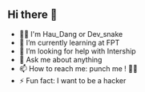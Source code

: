 ## Hi there 👋

- 🤷‍♂️ I'm Hau_Dang or Dev_snake
- 🌱 I’m currently learning at FPT
- 🤔 I’m looking for help with Intership
- 💬 Ask me about anything
- 📫 How to reach me: punch me ! 🤷‍♂️
- ⚡ Fun fact: I want to be a hacker

<!--
**danghau0309/danghau0309** is a ✨ _special_ ✨ repository because its `README.md` (this file) appears on your GitHub profile.

Here are some ideas to get you started:

- 🔭 I’m currently working on ...
- 🌱 I’m currently learning ...
- 👯 I’m looking to collaborate on ...
- 🤔 I’m looking for help with ...
- 💬 Ask me about ...
- 📫 How to reach me: ...
- 😄 Pronouns: ...
- ⚡ Fun fact: ...
-->
